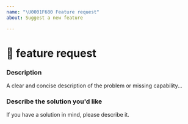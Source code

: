 ```yaml
---
name: "\U0001F680 Feature request"
about: Suggest a new feature

---
```


<!--

For a swift development process, please check open and closed issues before submitting new ones.

-->


# 🚀 feature request


### Description


<!-- ✍️--> A clear and concise description of the problem or missing capability...


### Describe the solution you'd like

<!-- ✍️--> If you have a solution in mind, please describe it.
